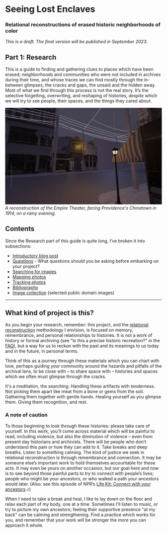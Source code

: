# Seeing Lost Enclaves
### Relational reconstructions of erased historic neighborhoods of color

_This is a draft. The final version will be published in September 2023._

## Part 1: Research

This is a guide to finding and gathering clues to places which have been erased; neighborhoods and communities who were not included in archives during their time, and whose traces we can find mostly through the in-between glimpses, the cracks and gaps, the unsaid and the hidden away. Most of what we find through this process is not the real story. It’s the selective forgetting, overwriting, and reshaping of histories, *despite* which we will try to see people, their spaces, and the things they cared about. 

![A model of an old theater at night, dimly lit by its glowing sign, telegraph wires illumnated by a streetlamp.](images/empire-theater-evening.jpg)
_A reconstruction of the Empire Theater, facing Providence's Chinatown in 1914, on a rainy evening._

## Contents

<!-- * [Introductory blog post](blog/01-introduction.md) -->

Since the Research part of this guide is quite long, I’ve broken it into subsections:

* [Introductory blog post](https://blogs.loc.gov/thesignal/2023/01/introducing-seeing-lost-enclaves-with-innovator-in-residence-jeffrey-yoo-warren/)
* [Questions](research/questions.md) - What questions should you be asking before embarking on your project? 
* [Searching for images](research/images.md)
* [Mapping photos](research/mapping.md)
* [Tracking photos](research/tracking.md)
* [Bibliography](research/bibliography.md)
* [Image collection](research/collection.md) (selected public domain images)


----

## What kind of project is this?

As you begin your research, remember: this project, and the [relational reconstruction](relational-reconstruction.md) methodology I envision, is focused on memory, remembrance, and personal relationships to histories. It is not a work of history or formal archiving (see "Is this a precise historic recreation?" in the [FAQ](faq.md)), but a way for us to reckon with the past and its meanings to us today and in the future, in personal terms.

Think of this as a journey through these materials which you can chart with love, perhaps guiding your community around the hazards and pitfalls of the archival lens, to be close with – to share space with – histories and spaces which we often must glimpse through the cracks. 

It's a meditation, the searching. Handling these artifacts with tenderness. Not picking them apart like meat from a bone or gems from the soil. Gathering them together with gentle hands. Healing yourself as you glimpse them. Giving them recognition, and rest. 

<!-- (Add: note on personal vs. scholarly discovery) -->

### A note of caution

To those beginning to look through these histories: please take care of yourself. In this work, you’ll come across material which will be painful to read, including violence, but also the diminution of violence – even from present day historians and archivists. There will be people who don’t understand this pain or how they can add to it. Take breaks and deep breaths. Listen to something calming. The kind of justice we seek in relational reconstruction is through remembrance and connection. It may be someone else’s important work to hold themselves accountable for these acts. It may even be yours on another occasion, but our goal here and now is to see beyond those painful parts to try to connect with people’s lives; people who might be your ancestors, or who walked a path your ancestors would later. (Also: see this episode of NPR’s [Life Kit: Connect with your ancestors](https://www.npr.org/2022/11/11/1136051123/connect-with-your-ancestors) *![external link](../images/external-link.gif)*)

When I need to take a break and heal, I like to lay down on the floor and relax each part of my body, one at a time. Sometimes I'll listen to music, or try to picture my own ancestors; feeling their supportive presence "at my back" can be calming and strengthening. Find a practice which works for you, and remember that your work will be stronger the more you can approach it whole. 

